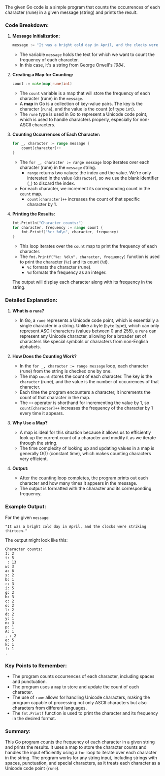The given Go code is a simple program that counts the occurrences of each character (rune) in a given message (string) and prints the result.

### **Code Breakdown:**

1. **Message Initialization:**
   ```go
   message := "It was a bright cold day in April, and the clocks were striking thirteen."
   ```
   - The variable `message` holds the text for which we want to count the frequency of each character.
   - In this case, it's a string from George Orwell's *1984*.

2. **Creating a Map for Counting:**
   ```go
   count := make(map[rune]int)
   ```
   - The `count` variable is a map that will store the frequency of each character (rune) in the `message`.
   - A **map** in Go is a collection of key-value pairs. The key is the character (`rune`), and the value is the count (of type `int`).
   - The `rune` type is used in Go to represent a Unicode code point, which is used to handle characters properly, especially for non-ASCII characters.

3. **Counting Occurrences of Each Character:**
   ```go
   for _, character := range message {
       count[character]++
   }
   ```
   - The `for _, character := range message` loop iterates over each character (rune) in the `message` string.
     - `range` returns two values: the index and the value. We're only interested in the value (`character`), so we use the blank identifier (`_`) to discard the index.
   - For each character, we increment its corresponding count in the `count` map.
     - `count[character]++` increases the count of that specific character by 1.

4. **Printing the Results:**
   ```go
   fmt.Println("Character counts:")
   for character, frequency := range count {
       fmt.Printf("%c: %d\n", character, frequency)
   }
   ```
   - This loop iterates over the `count` map to print the frequency of each character.
   - The `fmt.Printf("%c: %d\n", character, frequency)` function is used to print the character (`%c`) and its count (`%d`).
     - `%c` formats the character (rune).
     - `%d` formats the frequency as an integer.
   
   The output will display each character along with its frequency in the string.

### **Detailed Explanation:**

1. **What is a `rune`?**
   - In Go, a `rune` represents a Unicode code point, which is essentially a single character in a string. Unlike a byte (`byte` type), which can only represent ASCII characters (values between 0 and 255), a `rune` can represent any Unicode character, allowing for a broader set of characters like special symbols or characters from non-English alphabets.

2. **How Does the Counting Work?**
   - In the `for _, character := range message` loop, each character (rune) from the string is checked one by one.
   - The map `count` stores the count of each character. The key is the `character` (rune), and the value is the number of occurrences of that character.
   - Each time the program encounters a character, it increments the count of that character in the map.
   - The `++` operator is shorthand for incrementing the value by 1, so `count[character]++` increases the frequency of the character by 1 every time it appears.

3. **Why Use a Map?**
   - A map is ideal for this situation because it allows us to efficiently look up the current count of a character and modify it as we iterate through the string.
   - The time complexity of looking up and updating values in a map is generally O(1) (constant time), which makes counting characters very efficient.

4. **Output:**
   - After the counting loop completes, the program prints out each character and how many times it appears in the message.
   - The output is formatted with the character and its corresponding frequency.

### **Example Output:**

For the given `message`:
```
"It was a bright cold day in April, and the clocks were striking thirteen."
```

The output might look like this:
```
Character counts:
I: 2
t: 5
 : 13
w: 3
a: 6
s: 2
b: 1
r: 3
i: 5
g: 2
h: 3
c: 2
o: 2
l: 2
d: 2
y: 1
n: 3
p: 1
A: 1
, : 2
e: 5
k: 1
f: 1
.
```

### **Key Points to Remember:**
- The program counts occurrences of each character, including spaces and punctuation.
- The program uses a `map` to store and update the count of each character.
- The use of `rune` allows for handling Unicode characters, making the program capable of processing not only ASCII characters but also characters from different languages.
- The `fmt.Printf` function is used to print the character and its frequency in the desired format.

### **Summary:**
This Go program counts the frequency of each character in a given string and prints the results. It uses a map to store the character counts and handles the input efficiently using a `for` loop to iterate over each character in the string. The program works for any string input, including strings with spaces, punctuation, and special characters, as it treats each character as a Unicode code point (`rune`).
